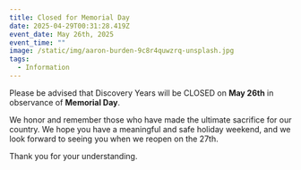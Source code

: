 ```yaml
---
title: Closed for Memorial Day
date: 2025-04-29T00:31:28.419Z
event_date: May 26th, 2025
event_time: ""
image: /static/img/aaron-burden-9c8r4quwzrq-unsplash.jpg
tags:
  - Information
---
```

Please be advised that Discovery Years will be CLOSED on **May 26th** in observance of **Memorial Day**.

We honor and remember those who have made the ultimate sacrifice for our country. We hope you have a meaningful and safe holiday weekend, and we look forward to seeing you when we reopen on the 27th.

Thank you for your understanding.